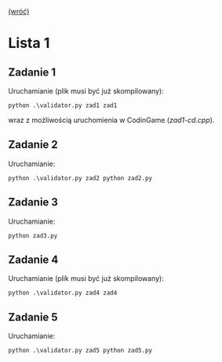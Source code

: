 [(wróć)](../)
# Lista 1
## Zadanie 1
Uruchamianie (plik musi być już skompilowany):
```
python .\validator.py zad1 zad1
```
wraz z możliwością uruchomienia w CodinGame (_zad1-cd.cpp_).

## Zadanie 2
Uruchamianie:
```
python .\validator.py zad2 python zad2.py
```

## Zadanie 3
Uruchamianie:
```
python zad3.py
```

## Zadanie 4
Uruchamianie (plik musi być już skompilowany):
```
python .\validator.py zad4 zad4
```

## Zadanie 5
Uruchamianie:
```
python .\validator.py zad5 python zad5.py
```
